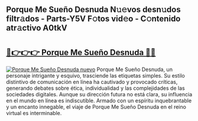 ## Porque Me Sueño Desnuda N𝚞𝚎vos desn𝚞dos filtr𝚊dos - Parts-Y5V F𝚘tos vid𝚎o - C𝚘ntenido atr𝚊ctivo A0tkV

# <h2><a href="http://mb628w0.tromn.icu/?c=Porque+Me+Sue%c3%b1o+Desnuda">🔗👉👉👉 Porque Me Sueño Desnuda 🔗🔗</a></h2>

[![Porque Me Sueño Desnuda nuevo](https://i.imgur.com/pEAQMta.gif)](http://mb628w0.tromn.icu/?c=Porque+Me+Sue%c3%b1o+Desnuda)
Porque Me Sueño Desnuda, un personaje intrigante y esquivo, trasciende las etiquetas simples. Su estilo distintivo de comunicación en línea ha cautivado y provocado críticas, generando debates sobre ética, individualidad y las complejidades de las sociedades digitales. Aunque su dirección futura no está clara, su influencia en el mundo en línea es indiscutible. Armado con un espíritu inquebrantable y un encanto innegable, el viaje de Porque Me Sueño Desnuda en el reino virtual es interminable.
